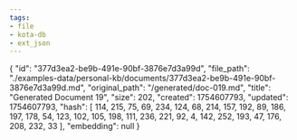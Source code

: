```yaml
---
tags:
- file
- kota-db
- ext_json
---
```

{
  "id": "377d3ea2-be9b-491e-90bf-3876e7d3a99d",
  "file_path": "./examples-data/personal-kb/documents/377d3ea2-be9b-491e-90bf-3876e7d3a99d.md",
  "original_path": "/generated/doc-019.md",
  "title": "Generated Document 19",
  "size": 202,
  "created": 1754607793,
  "updated": 1754607793,
  "hash": [
    114,
    215,
    75,
    69,
    234,
    124,
    68,
    214,
    157,
    192,
    89,
    186,
    197,
    178,
    54,
    123,
    102,
    105,
    198,
    111,
    236,
    221,
    92,
    4,
    142,
    252,
    193,
    47,
    176,
    208,
    232,
    33
  ],
  "embedding": null
}